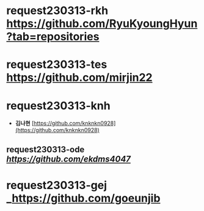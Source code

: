 # request230313-rkh <https://github.com/RyuKyoungHyun?tab=repositories>
# request230313-tes <https://github.com/mirjin22>
# request230313-knh
* **김나현** [https://github.com/knknkn0928](https://github.com/knknkn0928)
## request230313-ode _https://github.com/ekdms4047_
# request230313-gej _https://github.com/goeunjib